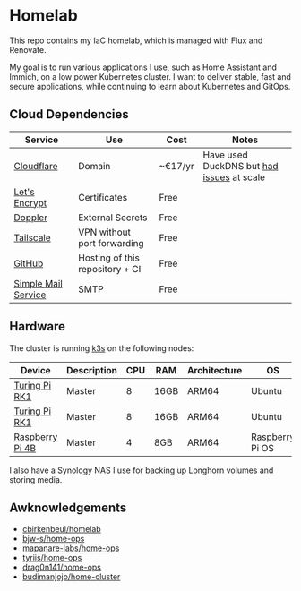 # Homelab

This repo contains my IaC homelab, which is managed with Flux and Renovate.

My goal is to run various applications I use, such as Home Assistant and
Immich, on a low power Kubernetes cluster. I want to deliver stable, fast and
secure applications, while continuing to learn about Kubernetes and GitOps.

## Cloud Dependencies

| Service | Use | Cost | Notes |
| ------- | --- | ---- | ----- |
| [Cloudflare](https://www.cloudflare.com/products/registrar/) | Domain | ~€17/yr | Have used DuckDNS but [had issues](https://www.reddit.com/r/selfhosted/comments/164nc4x/duckdns_servers_are_having_issues_lately/) at scale |
| [Let's Encrypt](https://letsencrypt.org/) | Certificates | Free | |
| [Doppler](https://www.doppler.com/) | External Secrets | Free | |
| [Tailscale](https://tailscale.com/) | VPN without port forwarding | Free | |
| [GitHub](https://github.com/) | Hosting of this repository + CI | Free | |
| [Simple Mail Service](https://simplemailservice.eu) | SMTP | Free | |

## Hardware

The cluster is running [k3s](https://k3s.io/) on the following nodes:

|  Device | Description | CPU | RAM | Architecture | OS |
| ------- | ------------| --- | --- | ------------ | -- |
| [Turing Pi RK1](https://turingpi.com/product/turing-rk1/) | Master | 8 | 16GB | ARM64 | Ubuntu |
| [Turing Pi RK1](https://turingpi.com/product/turing-rk1/) | Master | 8 | 16GB | ARM64 | Ubuntu |
| [Raspberry Pi 4B](https://www.raspberrypi.com/products/raspberry-pi-4-model-b/) | Master | 4 | 8GB | ARM64 | Raspberry Pi OS |

I also have a Synology NAS I use for backing up Longhorn volumes and storing media.

## Awknowledgements

 - [cbirkenbeul/homelab](https://github.com/cbirkenbeul/homelab)
 - [bjw-s/home-ops](https://github.com/bjw-s/home-ops)
 - [mapanare-labs/home-ops](https://gitlab.com/mapanare-labs/mapanarenet/home-ops)
 - [tyriis/home-ops](https://github.com/tyriis/home-ops)
 - [drag0n141/home-ops](https://github.com/drag0n141/home-ops)
 - [budimanjojo/home-cluster](https://github.com/budimanjojo/home-cluster)
